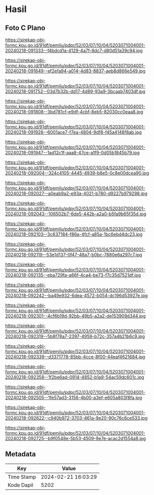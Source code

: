 # Hasil

## Foto C Plano

https://sirekap-obj-formc.kpu.go.id/91df/pemilu/pdpr/52/03/07/10/04/5203071004001-20240218-091333--f4bdcd1a-4129-4a7f-8dc7-d80d51a39c94.jpg

https://sirekap-obj-formc.kpu.go.id/91df/pemilu/pdpr/52/03/07/10/04/5203071004001-20240218-091649--ef2efa94-a014-4d83-8837-aeb8d866e549.jpg

https://sirekap-obj-formc.kpu.go.id/91df/pemilu/pdpr/52/03/07/10/04/5203071004001-20240218-091752--03d7b32b-dd17-4d89-93a9-3bcaab7403df.jpg

https://sirekap-obj-formc.kpu.go.id/91df/pemilu/pdpr/52/03/07/10/04/5203071004001-20240218-091808--3bd781cf-e9df-4cbf-8eb5-82030cc0eaa8.jpg

https://sirekap-obj-formc.kpu.go.id/91df/pemilu/pdpr/52/03/07/10/04/5203071004001-20240218-091928--6001ace7-f7ea-4804-9df8-f45a4148f8ab.jpg

https://sirekap-obj-formc.kpu.go.id/91df/pemilu/pdpr/52/03/07/10/04/5203071004001-20240218-091947--1ad12c1f-aaa8-47ce-a1f9-0d05b1845b79.jpg

https://sirekap-obj-formc.kpu.go.id/91df/pemilu/pdpr/52/03/07/10/04/5203071004001-20240218-092004--324c4105-4445-4939-b8e5-0c8e00dcea90.jpg

https://sirekap-obj-formc.kpu.go.id/91df/pemilu/pdpr/52/03/07/10/04/5203071004001-20240218-092027--a0eab9a2-e93a-4021-b780-d9227b979298.jpg

https://sirekap-obj-formc.kpu.go.id/91df/pemilu/pdpr/52/03/07/10/04/5203071004001-20240218-092043--106502b7-6de5-442b-a2a0-b5fa9b65f35d.jpg

https://sirekap-obj-formc.kpu.go.id/91df/pemilu/pdpr/52/03/07/10/04/5203071004001-20240218-092103--3c637184-f86a-4fcf-a85a-1bc6ebd4dc23.jpg

https://sirekap-obj-formc.kpu.go.id/91df/pemilu/pdpr/52/03/07/10/04/5203071004001-20240218-092119--53e1d137-0f47-48a7-b0bc-7880e6a297c7.jpg

https://sirekap-obj-formc.kpu.go.id/91df/pemilu/pdpr/52/03/07/10/04/5203071004001-20240218-092135--eba729fa-a66f-4ca4-be73-f7c35d7521df.jpg

https://sirekap-obj-formc.kpu.go.id/91df/pemilu/pdpr/52/03/07/10/04/5203071004001-20240218-092242--ba49e932-6dea-4572-b054-dc196d53927e.jpg

https://sirekap-obj-formc.kpu.go.id/91df/pemilu/pdpr/52/03/07/10/04/5203071004001-20240218-092301--4cf6b19d-92bb-49b5-a2a2-de153909d344.jpg

https://sirekap-obj-formc.kpu.go.id/91df/pemilu/pdpr/52/03/07/10/04/5203071004001-20240218-092319--5b8f78a7-2397-4959-b72c-357a4b21b6c9.jpg

https://sirekap-obj-formc.kpu.go.id/91df/pemilu/pdpr/52/03/07/10/04/5203071004001-20240218-092339--d3371778-85bb-4cce-8f00-44eaf4621684.jpg

https://sirekap-obj-formc.kpu.go.id/91df/pemilu/pdpr/52/03/07/10/04/5203071004001-20240218-092358--1f2be6ad-0914-4852-b1a9-54ac59dc601c.jpg

https://sirekap-obj-formc.kpu.go.id/91df/pemilu/pdpr/52/03/07/10/04/5203071004001-20240218-092505--1fe57ad3-3156-4b00-a3ef-e605a803f8fa.jpg

https://sirekap-obj-formc.kpu.go.id/91df/pemilu/pdpr/52/03/07/10/04/5203071004001-20240218-092622--c940b972-3703-461a-9e20-90c76c6ce533.jpg

https://sirekap-obj-formc.kpu.go.id/91df/pemilu/pdpr/52/03/07/10/04/5203071004001-20240218-092725--b9f0548e-5b53-4509-9e7e-acac2d1554a8.jpg


## Metadata

| Key        | Value               |
| ---------- | ------------------- |
| Time Stamp | 2024-02-21 16:03:29 |
| Kode Dapil | 5202                |



